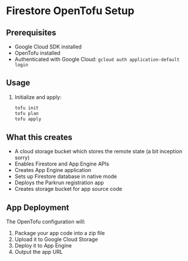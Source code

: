 # Firestore OpenTofu Setup

## Prerequisites
- Google Cloud SDK installed
- OpenTofu installed
- Authenticated with Google Cloud: `gcloud auth application-default login`

## Usage

1. Initialize and apply:
   ```bash
   tofu init
   tofu plan
   tofu apply
   ```

## What this creates
- A cloud storage bucket which stores the remote state (a bit inception sorry)
- Enables Firestore and App Engine APIs
- Creates App Engine application
- Sets up Firestore database in native mode
- Deploys the Parkrun registration app
- Creates storage bucket for app source code

## App Deployment
The OpenTofu configuration will:
1. Package your app code into a zip file
2. Upload it to Google Cloud Storage
3. Deploy it to App Engine
4. Output the app URL